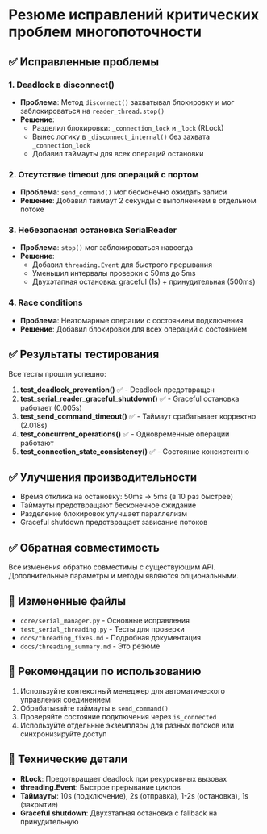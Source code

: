 # Резюме исправлений критических проблем многопоточности

## ✅ Исправленные проблемы

### 1. Deadlock в disconnect()
- **Проблема**: Метод `disconnect()` захватывал блокировку и мог заблокироваться на `reader_thread.stop()`
- **Решение**: 
  - Разделил блокировки: `_connection_lock` и `_lock` (RLock)
  - Вынес логику в `_disconnect_internal()` без захвата `_connection_lock`
  - Добавил таймауты для всех операций остановки

### 2. Отсутствие timeout для операций с портом
- **Проблема**: `send_command()` мог бесконечно ожидать записи
- **Решение**: Добавил таймаут 2 секунды с выполнением в отдельном потоке

### 3. Небезопасная остановка SerialReader
- **Проблема**: `stop()` мог заблокироваться навсегда
- **Решение**: 
  - Добавил `threading.Event` для быстрого прерывания
  - Уменьшил интервалы проверки с 50ms до 5ms
  - Двухэтапная остановка: graceful (1s) + принудительная (500ms)

### 4. Race conditions
- **Проблема**: Неатомарные операции с состоянием подключения
- **Решение**: Добавил блокировки для всех операций с состоянием

## ✅ Результаты тестирования

Все тесты прошли успешно:

1. **test_deadlock_prevention()** ✅ - Deadlock предотвращен
2. **test_serial_reader_graceful_shutdown()** ✅ - Graceful остановка работает (0.005s)
3. **test_send_command_timeout()** ✅ - Таймаут срабатывает корректно (2.018s)
4. **test_concurrent_operations()** ✅ - Одновременные операции работают
5. **test_connection_state_consistency()** ✅ - Состояние консистентно

## ✅ Улучшения производительности

- Время отклика на остановку: 50ms → 5ms (в 10 раз быстрее)
- Таймауты предотвращают бесконечное ожидание
- Разделение блокировок улучшает параллелизм
- Graceful shutdown предотвращает зависание потоков

## ✅ Обратная совместимость

Все изменения обратно совместимы с существующим API. Дополнительные параметры и методы являются опциональными.

## 📁 Измененные файлы

- `core/serial_manager.py` - Основные исправления
- `test_serial_threading.py` - Тесты для проверки
- `docs/threading_fixes.md` - Подробная документация
- `docs/threading_summary.md` - Это резюме

## 🚀 Рекомендации по использованию

1. Используйте контекстный менеджер для автоматического управления соединением
2. Обрабатывайте таймауты в `send_command()`
3. Проверяйте состояние подключения через `is_connected`
4. Используйте отдельные экземпляры для разных потоков или синхронизируйте доступ

## 🔧 Технические детали

- **RLock**: Предотвращает deadlock при рекурсивных вызовах
- **threading.Event**: Быстрое прерывание циклов
- **Таймауты**: 10s (подключение), 2s (отправка), 1-2s (остановка), 1s (закрытие)
- **Graceful shutdown**: Двухэтапная остановка с fallback на принудительную

